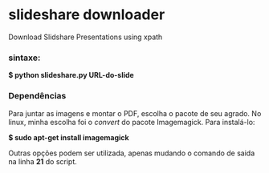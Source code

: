 # slideshare downloader
Download Slidshare Presentations using xpath

### sintaxe:
**$ python slideshare.py URL-do-slide**

### Dependências

Para juntar as imagens e montar o PDF, escolha o pacote de seu agrado. No linux, minha escolha foi o *convert* do pacote Imagemagick. Para instalá-lo:

**$ sudo apt-get install imagemagick**

Outras opções podem ser utilizada, apenas mudando o comando de saida na linha **21** do script.
